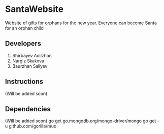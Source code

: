 # SantaWebsite
Website of gifts for orphans for the new year. Everyone can become Santa for an orphan child

## Developers
1. Shirbayev Adilzhan
2. Nargiz Skakova
3. Baurzhan Saliyev

## Instructions
(Will be added soon)

## Dependencies
(Will be added soon)
go get go.mongodb.org/mongo-driver/mongo
go get -u github.com/gorilla/mux

